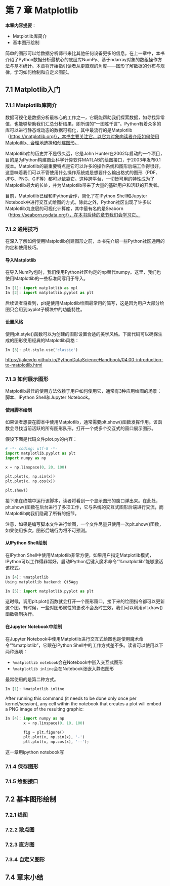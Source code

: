 # 第 7 章 Matplotlib

**本章内容提要**：

- Matplotlib库简介
- 基本图形绘制

简单的图形可以给数据分析师带来比其他任何设备更多的信息。在上一章中，本书介绍了Python数据分析最核心的底层库NumPy、基于ndarray对象的数组操作方法与基本统计。本章将开始指引读者从更直观的角度——图形了解数据的分布与规律，学习如何绘制和自定义图形。

## 7.1 Matplotlib入门

### 7.1.1 Matplotlib库简介	

数据可视化是数据分析最核心的工作之一，它既能帮助我们探索数据，如寻找异常值，也能够帮助我们汇总分析结果，即所谓的“一图胜千言”。Python有着众多的库可以进行静态或动态的数据可视化，其中最流行的是Matplotlib（https://matplotlib.org/），本书主要关注它，以它为对象向读者介绍如何使用Matplotlib、合理地选择和创建图形。

Matplotlib库的历史并不是很久远，它是John Hunter在2002年启动的一个项目，目的是为Python构建商业科学计算软件MATLAB的绘图接口，于2003年发布0.1版本。Matplotlib的最重要特点是它可以许多的操作系统和图形后端工作得很好，这意味着我们可以不管使用什么操作系统或是想要什么输出格式的图形（PDF、JPG、PNG、GIF等）都可以依靠它。这种跨平台，一切皆可用的特性成为了Matplotlib最大的长处，并为Matplotlib带来了大量的基础用户和活跃的开发者。

目前，Matplotlib已经和IPython合作，简化了在IPython Shell和Jupyter Notebook中进行交互式绘图的方式。除此之外，Python社区出现了许多以Matplotlib为底层的可视化计算库，其中最有名的是Seaborn（https://seaborn.pydata.org/），在本书后续的章节我们会学习它。

### 7.1.2 通用技巧

在深入了解如何使用Matplotlib创建图形之前，本书先介绍一些Python社区通用的约定和使用技巧。

#### 导入Matplotlib

在导入NumPy包时，我们使用Python社区约定的np替代numpy。这里，我们也使用Matplotlib的一些标准简写用于导入。

```python
In [1]: import matplotlib as mpl
In [2]: import matplotlib.pyplot as plt
```

后续读者将看到，plt是使用Matplotlib绘图最常用的简写，这是因为用户大部分绘图只会用到pyplot子模块中的功能特性。

#### 设置风格

使用plt.style()函数可以为创建的图形设置合适的美学风格。下面代码可以确保生成的图形使用经典的Matplotlib风格：

```python
In [3]: plt.style.use('classic')
```

https://jakevdp.github.io/PythonDataScienceHandbook/04.00-introduction-to-matplotlib.html

### 7.1.3 如何展示图形

Matplotlib最佳的使用方法依赖于用户如何使用它，通常有3种应用绘图的场景：脚本、IPython Shell和Jupyter Notebook。

#### 使用脚本绘制

如果读者想要在脚本中使用Matplotlib，通常需要plt.show()函数发挥作用。该函数会寻找当前活跃的所有图形队形，打开一个或多个交互式的窗口展示图形。

假设下面是代码文件plot.py的内容：

```python
# -*- coding: utf-8 -*- 
import matplotlib.pyplot as plt
import numpy as np

x = np.linspace(0, 20, 100)

plt.plot(x, np.sin(x))
plt.plot(x, np.cos(x))

plt.show()
```

接下来在终端中运行该脚本，读者将看到一个显示图形的窗口弹出来。在此处，plt.show()函数在后台进行了多项工作，它与系统的交互式图形后端进行交流，而Matplotlib向我们隐藏了所有的细节。

注意，如果是编写脚本文件进行绘图，一个文件尽量只使用一次plt.show()函数，如果使用多次，图形后端行为将不可预测。

#### 从IPython Shell绘制

在IPython Shell中使用Matplotlib非常方便，如果用户指定Matplotlib模式，IPython可以工作得非常好。启动IPython后键入魔术命令“%matplotlib”能够激活该模式。 

```python
In [4]: %matplotlib
Using matplotlib backend: Qt5Agg

In [5]: import matplotlib.pyplot as plt
```

这时候，调用plt.plot()函数就会打开一个图形窗口，接下来的绘图指令都可以更新这个图。有时候，一些对图形属性的更改不会及时生效，我们可以利用plt.draw()函数强制执行。

#### 在Jupyter Notebook中绘制

在Jupyter Notebook中使用Matplotlib进行交互式绘图也是使用魔术命令“%matplotlib”，它跟在IPython Shell中的工作方式差不多。读者可以使用以下两种选项：

* `%matplotlib notebook`会在Notebook中嵌入交互式图形
* `%matplotlib inline`会在Notebook张嵌入静态图形

最常使用的是第二种方式。

```python
In [1]: %matplotlib inline
```

After running this command (it needs to be done only once per kernel/session), any cell within the notebook that creates a plot will embed a PNG image of the resulting graphic:

```python
In [4]: import numpy as np
		x = np.linspace(0, 10, 100)

		fig = plt.figure()
		plt.plot(x, np.sin(x), '-')
		plt.plot(x, np.cos(x), '--');
```

这一章用ipython notebook写

### 7.1.4 保存图形

### 7.1.5 绘图接口



## 7.2 基本图形绘制

### 7.2.1 线图

### 7.2.2 散点图

### 7.2.3 直方图



### 7.3.4 自定义图形

## 7.4 章末小结




